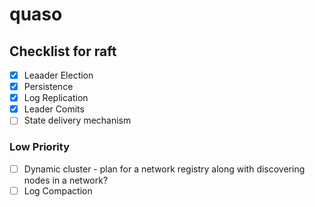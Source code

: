 # quaso

## Checklist for raft

- [x] Leaader Election
- [x] Persistence
- [x] Log Replication
- [x] Leader Comits
- [ ] State delivery mechanism

### Low Priority

- [ ] Dynamic cluster - plan for a network registry along with discovering
nodes in a network?
- [ ] Log Compaction

